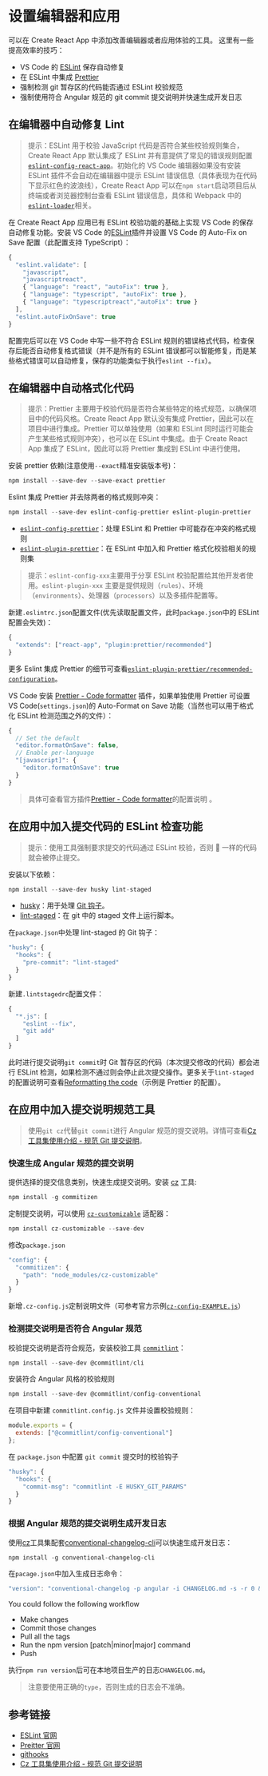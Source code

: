 # 设置编辑器和应用

可以在 Create React App 中添加改善编辑器或者应用体验的工具。 这里有一些提高效率的技巧：

- VS Code 的 [ESLint](https://eslint.org/) 保存自动修复
- 在 ESLint 中集成 [Prettier](https://prettier.io/)
- 强制检测 git 暂存区的代码能否通过 ESLint 校验规范
- 强制使用符合 Angular 规范的 git commit 提交说明并快速生成开发日志

## 在编辑器中自动修复 Lint

> 提示：ESLint 用于校验 JavaScript 代码是否符合某些校验规则集合，Create React App 默认集成了 ESLint 并有意提供了常见的错误规则配置[`eslint-config-react-app`](https://www.npmjs.com/package/eslint-config-react-app)。初始化的 VS Code 编辑器如果没有安装 ESLint 插件不会自动在编辑器中提示 ESLint 错误信息（具体表现为在代码下显示红色的波浪线），Create React App 可以在`npm start`启动项目后从终端或者浏览器控制台查看 ESLint 错误信息，具体和 Webpack 中的[`eslint-loader`](https://github.com/webpack-contrib/eslint-loader)相关。

在 Create React App 应用已有 ESLint 校验功能的基础上实现 VS Code 的保存自动修复功能。安装 VS Code 的[ESLint](https://marketplace.visualstudio.com/items?itemName=dbaeumer.vscode-eslint)插件并设置 VS Code 的 Auto-Fix on Save 配置（此配置支持 TypeScript）：

```javascript
{
  "eslint.validate": [
    "javascript",
    "javascriptreact",
    { "language": "react", "autoFix": true },
    { "language": "typescript", "autoFix": true },
    { "language": "typescriptreact","autoFix": true }
  ],
  "eslint.autoFixOnSave": true
}
```

配置完后可以在 VS Code 中写一些不符合 ESLint 规则的错误格式代码，检查保存后能否自动修复格式错误（并不是所有的 ESLint 错误都可以智能修复，而是某些格式错误可以自动修复，保存的功能类似于执行`eslint --fix`）。

## 在编辑器中自动格式化代码

> 提示：Prettier 主要用于校验代码是否符合某些特定的格式规范，以确保项目中的代码风格。Create React App 默认没有集成 Prettier，因此可以在项目中进行集成。Prettier 可以单独使用（如果和 ESLint 同时运行可能会产生某些格式规则冲突），也可以在 ESLint 中集成。由于 Create React App 集成了 ESLint，因此可以将 Prettier 集成到 ESLint 中进行使用。

安装 prettier 依赖(注意使用`--exact`精准安装版本号)：

```javascript
npm install --save-dev --save-exact prettier
```

Eslint 集成 Prettier 并去除两者的格式规则冲突：

```javascript
npm install --save-dev eslint-config-prettier eslint-plugin-prettier
```

- [`eslint-config-prettier`](https://github.com/prettier/eslint-config-prettier)：处理 ESLint 和 Prettier 中可能存在冲突的格式规则
- [`eslint-plugin-prettier`](https://github.com/prettier/eslint-plugin-prettier)：在 ESLint 中加入和 Prettier 格式化校验相关的规则集

> 提示：`eslint-config-xxx`主要用于分享 ESLint 校验配置给其他开发者使用。`eslint-plugin-xxx` 主要是提供规则（`rules`）、环境（`environments`）、处理器（`processors`）以及多插件配置等。

新建`.eslintrc.json`配置文件(优先读取配置文件，此时`package.json`中的 ESLint 配置会失效)：

```javascript
{
  "extends": ["react-app", "plugin:prettier/recommended"]
}
```

更多 Eslint 集成 Prettier 的细节可查看[`eslint-plugin-prettier/recommended-configuration`](https://github.com/prettier/eslint-plugin-prettier#recommended-configuration)。

VS Code 安装 [Prettier - Code formatter](https://marketplace.visualstudio.com/items?itemName=esbenp.prettier-vscode) 插件，如果单独使用 Prettier 可设置 VS Code(`settings.json`)的 Auto-Format on Save 功能（当然也可以用于格式化 ESLint 检测范围之外的文件）：

```javascript
{
  // Set the default
  "editor.formatOnSave": false,
  // Enable per-language
  "[javascript]": {
    "editor.formatOnSave": true
  }
}
```

> 具体可查看官方插件[Prettier - Code formatter](https://marketplace.visualstudio.com/items?itemName=esbenp.prettier-vscode)的配置说明 。

## 在应用中加入提交代码的 ESLint 检查功能

> 提示：使用工具强制要求提交的代码通过 ESLint 校验，否则 💩 一样的代码就会被停止提交。

安装以下依赖：

```javascript
npm install --save-dev husky lint-staged
```

- [husky](https://github.com/typicode/husky)：用于处理 [Git 钩子](https://git-scm.com/docs/githooks)。
- [lint-staged](https://github.com/okonet/lint-staged)：在 git 中的 staged 文件上运行脚本。

在`package.json`中处理 lint-staged 的 Git 钩子：

```javascript
"husky": {
  "hooks": {
    "pre-commit": "lint-staged"
  }
}
```

新建`.lintstagedrc`配置文件：

```javascript
{
  "*.js": [
    "eslint --fix",
    "git add"
  ]
}
```

此时进行提交说明`git commit`时 Git 暂存区的代码（本次提交修改的代码）都会进行 ESLint 检测，如果检测不通过则会停止此次提交操作。更多关于`lint-staged`的配置说明可查看[Reformatting the code](https://github.com/okonet/lint-staged#reformatting-the-code)（示例是 Prettier 的配置）。

## 在应用中加入提交说明规范工具

> 使用`git cz`代替`git commit`进行 Angular 规范的提交说明。详情可查看[Cz 工具集使用介绍 - 规范 Git 提交说明](https://juejin.im/post/5cc4694a6fb9a03238106eb9)。

### 快速生成 Angular 规范的提交说明

提供选择的提交信息类别，快速生成提交说明。安装 [cz](https://github.com/commitizen/cz-cli) 工具:

```javascript
npm install -g commitizen
```

定制提交说明，可以使用 [`cz-customizable`](https://github.com/leonardoanalista/cz-customizable) 适配器：

```javascript
npm install cz-customizable --save-dev
```

修改`package.json`

```javascript
"config": {
  "commitizen": {
    "path": "node_modules/cz-customizable"
  }
}
```

新增`.cz-config.js`定制说明文件（可参考官方示例[`cz-config-EXAMPLE.js`](https://github.com/leonardoanalista/cz-customizable/blob/master/cz-config-EXAMPLE.js)）

### 检测提交说明是否符合 Angular 规范

校验提交说明是否符合规范，安装校验工具 [`commitlint`](https://github.com/conventional-changelog/commitlint)：

```javascript
npm install --save-dev @commitlint/cli
```

安装符合 Angular 风格的校验规则

```javascript
npm install --save-dev @commitlint/config-conventional
```

在项目中新建 `commitlint.config.js` 文件并设置校验规则：

```javascript
module.exports = {
  extends: ["@commitlint/config-conventional"]
};
```

在 `package.json` 中配置 `git commit` 提交时的校验钩子

```javascript
"husky": {
  "hooks": {
    "commit-msg": "commitlint -E HUSKY_GIT_PARAMS"
  }
}
```

### 根据 Angular 规范的提交说明生成开发日志

使用[cz](https://github.com/commitizen/cz-cli)工具集配套[conventional-changelog-cli](https://github.com/conventional-changelog/conventional-changelog/tree/master/packages/conventional-changelog-cli)可以快速生成开发日志：

```javascript
npm install -g conventional-changelog-cli
```

在`pacage.json`中加入生成日志命令：

```javascript
"version": "conventional-changelog -p angular -i CHANGELOG.md -s -r 0 && git add CHANGELOG.md"
```

You could follow the following workflow

- Make changes
- Commit those changes
- Pull all the tags
- Run the npm version [patch|minor|major] command
- Push

执行`npm run version`后可在本地项目生产的日志`CHANGELOG.md`。

> 注意要使用正确的`type`，否则生成的日志会不准确。

## 参考链接

- [ESLint 官网](https://eslint.org/)
- [Preitter 官网](https://prettier.io/)
- [githooks](https://git-scm.com/docs/githooks)
- [Cz 工具集使用介绍 - 规范 Git 提交说明](https://juejin.im/post/5cc4694a6fb9a03238106eb9)
